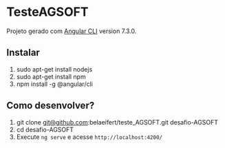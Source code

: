 # TesteAGSOFT

Projeto gerado com [Angular CLI](https://github.com/angular/angular-cli) version 7.3.0.

## Instalar

1. sudo apt-get install nodejs
2. sudo apt-get install npm
3. npm install -g @angular/cli

## Como desenvolver?

1. git clone git@github.com:belaeifert/teste_AGSOFT.git desafio-AGSOFT
2. cd desafio-AGSOFT
3. Execute `ng serve` e acesse `http://localhost:4200/`
